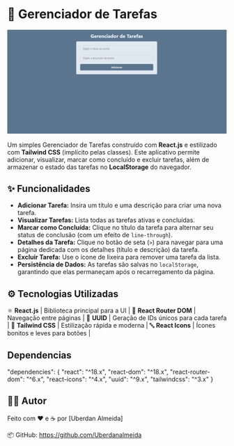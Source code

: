 # 📝 Gerenciador de Tarefas

![Gerenciador-de-tarefas](Imagem/gerenciador-tarefas.png)

Um simples Gerenciador de Tarefas construído com **React.js** e estilizado com **Tailwind CSS** (implícito pelas classes). Este aplicativo permite adicionar, visualizar, marcar como concluído e excluir tarefas, além de armazenar o estado das tarefas no **LocalStorage** do navegador.

## ✨ Funcionalidades

* **Adicionar Tarefa:** Insira um título e uma descrição para criar uma nova tarefa.
* **Visualizar Tarefas:** Lista todas as tarefas ativas e concluídas.
* **Marcar como Concluída:** Clique no título da tarefa para alternar seu status de conclusão (com um efeito de `line-through`).
* **Detalhes da Tarefa:** Clique no botão de seta (`>`) para navegar para uma página dedicada com os detalhes (título e descrição) da tarefa.
* **Excluir Tarefa:** Use o ícone de lixeira para remover uma tarefa da lista.
* **Persistência de Dados:** As tarefas são salvas no `localStorage`, garantindo que elas permaneçam após o recarregamento da página.


## ⚙️ Tecnologias Utilizadas

 ⚛️ **React.js** | Biblioteca principal para a UI |
 🧭 **React Router DOM** | Navegação entre páginas |
 🧾 **UUID** | Geração de IDs únicos para cada tarefa |
 🎨 **Tailwind CSS** | Estilização rápida e moderna |
 🔤 **React Icons** | Ícones bonitos e leves para botões |

## Dependencias

"dependencies": {
  "react": "^18.x",
  "react-dom": "^18.x",
  "react-router-dom": "^6.x",
  "react-icons": "^4.x",
  "uuid": "^9.x",
  "tailwindcss": "^3.x"
}

## 👨‍💻 Autor

Feito com ❤️ e ☕ por [Uberdan Almeida]

📦 GitHub: https://github.com/Uberdanalmeida 
